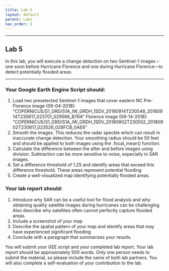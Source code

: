```yaml
---
title: Lab 5
layout: default
parent: Labs
nav_order: 5
---
```


<style>
div.blue { background-color:#e0f0ff; padding: 10px 10px 3px 10px;}
</style>

------------------------------------------------------------------------
## Lab 5

In this lab, you will execute a change detection on two Sentinel-1 images – one soon before 
Hurricane Florence and one during Hurricane Florence—to detect potentially flooded areas. 

------------------------------------------------------------------------
### Your Google Earth Engine Script should:
1.	Load two preselected Sentinel-1 images that cover eastern NC
Pre-Florence image (09-04-2018): "COPERNICUS/S1_GRD/S1A_IW_GRDH_1SDV_20180914T230548_20180914T230617_023701_029566_B76A"
Florence image (09-14-2018):
"COPERNICUS/S1_GRD/S1A_IW_GRDH_1SDV_20180902T230552_20180902T230617_023526_028FCB_0AE6"
2.	Smooth the images. This reduces the radar speckle which can result in inaccurate change detection. Your smoothing radius should be 50 feet and should be applied to both images using the .focal_mean() function.
3.	Calculate the difference between the after and before images using division. Subtraction can be more sensitive to noise, especially in SAR images. 
4.	Set a difference threshold of 1.25 and identify areas that exceed this difference threshold. These areas represent potential flooding
5.	Create a well-visualized map identifying potentially flooded areas. 


### Your lab report should:
1.	Introduce why SAR can be a useful tool for flood analysis and why obtaining quality satellite images during hurricanes can be challenging. Also describe why satellites often cannot perfectly capture flooded areas. 
2.	Include a screenshot of your map
3.	Describe the spatial pattern of your map and identify areas that may have experienced significant flooding
4.	Conclude with a paragraph that summarizes your results. 
 

You will submit your GEE script and your completed lab report. Your lab report should be approximately 500 words. Only one person needs to submit the material, so please include the name of both lab partners. You will also complete a self-evaluation of your contribution to the lab.  
